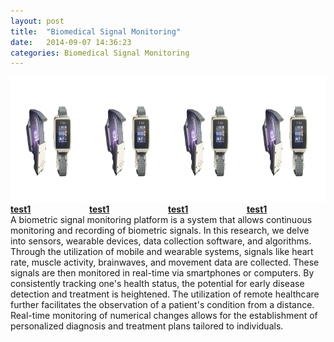 ```yaml
---
layout: post
title:  "Biomedical Signal Monitoring"
date:   2014-09-07 14:36:23
categories: Biomedical Signal Monitoring
---
```


<div style="display: flex; flex-direction: row; align-items: center;">
    <a href="index.html">
    <span class="image featured">
        <img src="/images/pic01.jpg" alt="" height="200px" style="margin-right: 10px;">
            <strong>test1</strong>
    </span>
    </a>
    <a href="index.html">
    <span class="image featured">
        <img src="/images/pic01.jpg" alt="" height="200px" style="margin-right: 10px;">
            <strong>test1</strong>
    </span>
    </a>
        <a href="index.html">
    <span class="image featured">
        <img src="/images/pic01.jpg" alt="" height="200px" style="margin-right: 10px;">
            <strong>test1</strong>
    </span>
    </a>
        <a href="index.html">
    <span class="image featured">
        <img src="/images/pic01.jpg" alt="" height="200px" style="margin-right: 10px;">
            <strong>test1</strong>
    </span>
    </a>
</div>
A biometric signal monitoring platform is a system that allows continuous monitoring and recording of biometric signals. In this research, we delve into sensors, wearable devices, data collection software, and algorithms. Through the utilization of mobile and wearable systems, signals like heart rate, muscle activity, brainwaves, and movement data are collected. These signals are then monitored in real-time via smartphones or computers. By consistently tracking one's health status, the potential for early disease detection and treatment is heightened. The utilization of remote healthcare further facilitates the observation of a patient's condition from a distance. Real-time monitoring of numerical changes allows for the establishment of personalized diagnosis and treatment plans tailored to individuals.